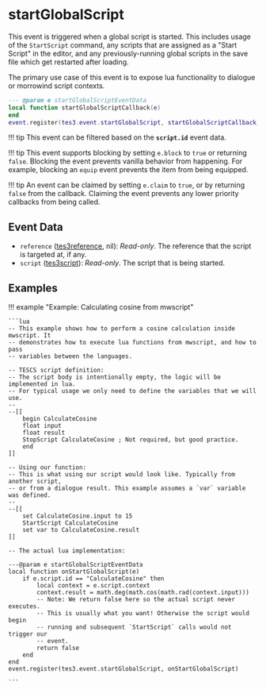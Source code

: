 # startGlobalScript
<div class="search_terms" style="display: none">startglobalscript</div>

<!---
	This file is autogenerated. Do not edit this file manually. Your changes will be ignored.
	More information: https://github.com/MWSE/MWSE/tree/master/docs
-->

This event is triggered when a global script is started. This includes usage of the `StartScript` command, any scripts that are assigned as a "Start Script" in the editor, and any previously-running global scripts in the save file which get restarted after loading.

The primary use case of this event is to expose lua functionality to dialogue or morrowind script contexts.
	

```lua
--- @param e startGlobalScriptEventData
local function startGlobalScriptCallback(e)
end
event.register(tes3.event.startGlobalScript, startGlobalScriptCallback)
```

!!! tip
	This event can be filtered based on the **`script.id`** event data.

!!! tip
	This event supports blocking by setting `e.block` to `true` or returning `false`. Blocking the event prevents vanilla behavior from happening. For example, blocking an `equip` event prevents the item from being equipped.

!!! tip
	An event can be claimed by setting `e.claim` to `true`, or by returning `false` from the callback. Claiming the event prevents any lower priority callbacks from being called.

## Event Data

* `reference` ([tes3reference](../types/tes3reference.md), nil): *Read-only*. The reference that the script is targeted at, if any.
* `script` ([tes3script](../types/tes3script.md)): *Read-only*. The script that is being started.

## Examples

!!! example "Example: Calculating cosine from mwscript"

	```lua
	-- This example shows how to perform a cosine calculation inside mwscript. It
	-- demonstrates how to execute lua functions from mwscript, and how to pass
	-- variables between the languages.
	
	-- TESCS script definition:
	-- The script body is intentionally empty, the logic will be implemented in lua.
	-- For typical usage we only need to define the variables that we will use.
	--
	--[[
		begin CalculateCosine
		float input
		float result
		StopScript CalculateCosine ; Not required, but good practice.
		end
	]]
	
	-- Using our function:
	-- This is what using our script would look like. Typically from another script,
	-- or from a dialogue result. This example assumes a `var` variable was defined.
	--
	--[[
		set CalculateCosine.input to 15
		StartScript CalculateCosine
		set var to CalculateCosine.result
	]]
	
	-- The actual lua implementation:
	
	---@param e startGlobalScriptEventData
	local function onStartGlobalScript(e)
		if e.script.id == "CalculateCosine" then
			local context = e.script.context
			context.result = math.deg(math.cos(math.rad(context.input)))
			-- Note: We return false here so the actual script never executes.
			-- This is usually what you want! Otherwise the script would begin
			-- running and subsequent `StartScript` calls would not trigger our
			-- event.
			return false
		end
	end
	event.register(tes3.event.startGlobalScript, onStartGlobalScript)

	```


